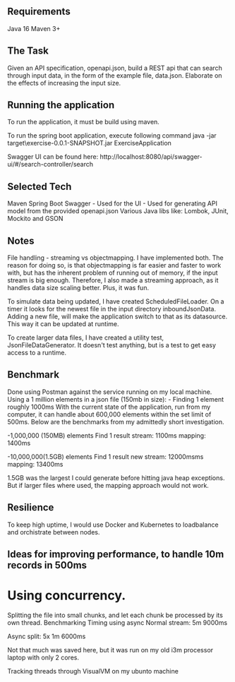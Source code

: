 ## Requirements
Java 16
Maven 3+

## The Task
Given an API specification, openapi.json, build a REST api that can search through input data, in the form of the example
file, data.json.
Elaborate on the effects of increasing the input size.

## Running the application
To run the application, it must be build using maven.

To run the spring boot application, execute following command
java -jar target\exercise-0.0.1-SNAPSHOT.jar ExerciseApplication

Swagger UI can be found here:
http://localhost:8080/api/swagger-ui/#/search-controller/search

## Selected Tech
Maven
Spring Boot
Swagger
    - Used for the UI
    - Used for generating API model from the provided openapi.json
Various Java libs like: Lombok, JUnit, Mockito and GSON

## Notes
File handling - streaming vs objectmapping.
I have implemented both. The reason for doing so, is that objectmapping is far easier and faster to work with, but 
has the inherent problem of running out of memory, if the input stream is big enough. Therefore, I also made a streaming 
approach, as it handles data size scaling better. Plus, it was fun.

To simulate data being updated, I have created ScheduledFileLoader. On a timer it looks for the newest file in the input 
directory inboundJsonData. Adding a new file, will make the application switch to that as its datasource. This way it can 
be updated at runtime.

To create larger data files, I have created a utility test, JsonFileDataGenerator. It doesn't test anything, but is 
a test to get easy access to a runtime.

## Benchmark
Done using Postman against the service running on my local machine.
Using a 1 million elements in a json file (150mb in size):
    - Finding 1 element roughly 1000ms
With the current state of the application, run from my computer, it can handle about 600,000 elements within the set 
limit of 500ms.
Below are the benchmarks from my admittedly short investigation.

-1,000,000 (150MB) elements
Find 1 result
stream: 1100ms
mapping: 1400ms

-10,000,000(1.5GB) elements
Find 1 result
new stream: 12000msms
mapping: 13400ms

1.5GB was the largest I could generate before hitting java heap exceptions. But if larger files where used, the mapping 
approach would not work.

## Resilience
To keep high uptime, I would use Docker and Kubernetes to loadbalance and orchistrate between nodes.

## Ideas for improving performance, to handle 10m records in 500ms

# Using concurrency.
Splitting the file into small chunks, and let each chunk be processed by its own thread.
Benchmarking
Timing using async
Normal stream: 5m
9000ms

Async split: 5x 1m
6000ms

Not that much was saved here, but it was run on my old i3m processor laptop with only 2 cores.

Tracking threads through VisualVM on my ubunto machine
